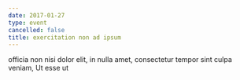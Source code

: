 ```yaml
---
date: 2017-01-27
type: event
cancelled: false
title: exercitation non ad ipsum
---
```

officia non nisi dolor elit, in nulla amet, consectetur tempor sint culpa veniam, Ut esse ut